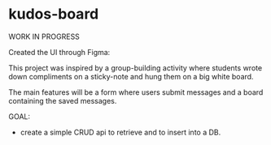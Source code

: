 # kudos-board
WORK IN PROGRESS 

Created the UI through Figma: 

This project was inspired by a group-building activity where students wrote down compliments on a sticky-note and hung them on a big white board. 

The main features will be a form  where users submit messages and a board containing the saved messages.

GOAL: 
- create a simple CRUD api to retrieve and to insert into a DB. 
